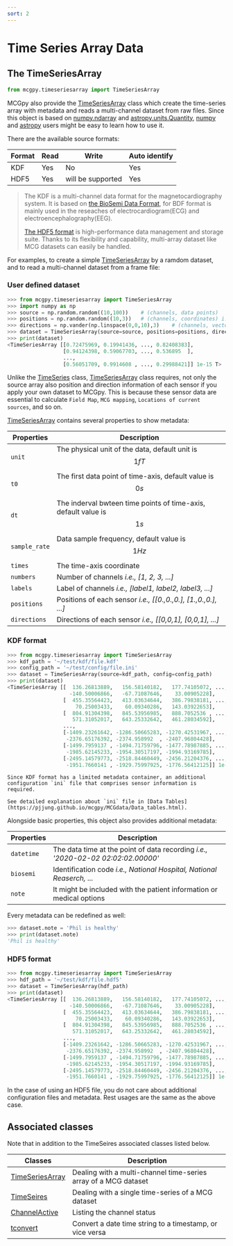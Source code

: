 ```yaml
---
sort: 2
---
```


# Time Series Array Data
 

## The TimeSeriesArray

```python
from mcgpy.timeseriesarray import TimeSeriesArray
```
MCGpy also provide the [TimeSeriesArray]() class which create the time-series array with metadata and reads a multi-channel dataset from raw files. Since this object is based on [numpy.ndarray](https://numpy.org/doc/stable/reference/generated/numpy.ndarray.html) and [astropy.units.Quantity](https://docs.astropy.org/en/stable/units/quantity.html), [numpy](https://numpy.org/) and [astropy](https://www.astropy.org/) users might be easy to learn how to use it.

There are the available source formats:

| Format  | Read     | Write     | Auto identify     | 
| ------- | -------- | --------- | ----------------- | 
| KDF     | Yes      | No        | Yes               |
| HDF5    | Yes      | will be supported| Yes        |

> The KDF is a multi-channel data format for the magnetocardiography system. It is based on [the BioSemi Data Format](https://www.biosemi.com/faq/file_format.htm), for BDF format is mainly used in the reseaches of electrocardiogram(ECG) and electroencephalography(EEG).
> 
> [The HDF5 format](https://www.hdfgroup.org/solutions/hdf5/) is high-performance data management and storage suite. Thanks to its flexibility and capability, multi-array dataset like MCG datasets can easily be handled. 

For examples, to create a simple [TimeSeriesArray]() by a ramdom dataset, and to read a multi-channel dataset from a frame file:

### User defined dataset

```python
>>> from mcgpy.timeseriesarray import TimeSeriesArray
>>> import numpy as np
>>> source = np.random.random((10,100))    # (channels, data points)
>>> positions = np.random.random((10,3))   # (channels, coordinates) i.e., [[0.,0.,0.], [1.,0.,0.], ...]
>>> directions = np.vander(np.linspace(0,0,10),3)    # (channels, vectors) i.e., [[0,0,1], [0,0,1], ...]
>>> dataset = TimeSeriesArray(source=source, positions=positions, directions=directions)
>>> print(dataset)
<TimeSeriesArray [[0.72475969, 0.19941436, ..., 0.82408383],
                  [0.94124398, 0.59067703, ..., 0.536895  ],
                  ...,
                  [0.56051709, 0.9914608 , ..., 0.29988421]] 1e-15 T>
```

Unlike the [TimeSeries]() class, [TimeSeriesArray]() class requires, not only the source array also position and direction information of each sensor if you apply your own dataset to MCGpy. This is because these sensor data are essential to calculate `Field Map`, `MCG mapping`, `Locations of current sources`, and so on.

[TimeSeriesArray]() contains several properties to show metadata:
 
| Properties    | Description                   |
|---------------|-------------------------------|
| `unit`        | The physical unit of the data, default unit is $$1 fT$$ |
| `t0`          | The first data point of time-axis, default value is $$0 s$$ |
| `dt`          | The inderval bwteen time points of time-axis, default value is $$1 s$$ |
| `sample_rate` | Data sample frequency, default value is $$1 Hz$$ |
| `times`       | The time-axis coordinate |
| `numbers`     | Number of channels *i.e., [1, 2, 3, ...]*|
| `labels`      | Label of channels *i.e., [label1, label2, label3, ...]*|
| `positions`   | Positions of each sensor *i.e., [[0.,0.,0.], [1.,0.,0.], ...]* |
| `directions`  | Directions of each sensor *i.e., [[0,0,1], [0,0,1], ...]* |

### KDF format

```python
>>> from mcgpy.timeseriesarray import TimeSeriesArray
>>> kdf_path = '~/test/kdf/file.kdf'
>>> config_path = '~/test/config/file.ini'
>>> dataset = TimeSeriesArray(source=kdf_path, config=config_path)
>>> print(dataset)
<TimeSeriesArray [[  136.26813889,   156.58140182,   177.74105072, ...,
                    -140.50006866,   -67.71087646,    33.00905228],
                  [  455.35564423,   413.03634644,   386.79838181, ...,
                      70.25003433,    60.09340286,   143.03922653],
                  [  804.91304398,   845.53956985,   888.7052536 , ...,
                     571.31052017,   643.25332642,   461.28034592],
                  ...,
                  [-1409.23261642, -1286.50665283, -1270.42531967, ...,
                   -2376.65176392, -2374.958992  , -2407.96804428],
                  [-1499.7959137 , -1494.71759796, -1477.78987885, ...,
                   -1985.62145233, -1954.30517197, -1994.93169785],
                  [-2495.14579773, -2518.84460449, -2456.21204376, ...,
                   -1951.7660141 , -1929.75997925, -1776.56412125]] 1e-15 T>
```

```note
Since KDF format has a limited metadata container, an additional configuration `ini` file that comprises sensor information is required. 

See detailed explanation about `ini` file in [Data Tables](https://pjjung.github.io/mcgpy/MCGdata/Data_tables.html).
```

Alongside basic properties, this object also provides additional metadata:

| Properties  | Description                   |
|-------------|-------------------------------|
| `datetime`    | The data time at the point of data recording *i.e., '2020-02-02 02:02:02.00000'* |
| `biosemi`     | Identification code *i.e., National Hospital, National Reaserch, ...*|
| `note`        | It might be included with the patient information or medical options |

Every metadata can be redefined as well:

```python
>>> dataset.note = 'Phil is healthy'
>>> print(dataset.note)
'Phil is healthy'
```

### HDF5 format

```python
>>> from mcgpy.timeseriesarray import TimeSeriesArray
>>> hdf_path = '~/test/kdf/file.hdf5'
>>> dataset = TimeSeriesArray(hdf_path)
>>> print(dataset)
<TimeSeriesArray [[  136.26813889,   156.58140182,   177.74105072, ...,
                    -140.50006866,   -67.71087646,    33.00905228],
                  [  455.35564423,   413.03634644,   386.79838181, ...,
                      70.25003433,    60.09340286,   143.03922653],
                  [  804.91304398,   845.53956985,   888.7052536 , ...,
                     571.31052017,   643.25332642,   461.28034592],
                  ...,
                  [-1409.23261642, -1286.50665283, -1270.42531967, ...,
                   -2376.65176392, -2374.958992  , -2407.96804428],
                  [-1499.7959137 , -1494.71759796, -1477.78987885, ...,
                   -1985.62145233, -1954.30517197, -1994.93169785],
                  [-2495.14579773, -2518.84460449, -2456.21204376, ...,
                   -1951.7660141 , -1929.75997925, -1776.56412125]] 1e-15 T>
```

In the case of using an HDF5 file, you do not care about additional configuration files and metadata. Rest usages are the same as the above case.

## Associated classes

Note that in addition to the TimeSeires associated classes listed below.

| Classes             | Description                   |
|---------------------|-------------------------------|
| [TimeSeriesArray]() | Dealing with a multi-channel time-series array of a MCG dataset | 
| [TimeSeires]()      | Dealing with a single time-series of a MCG dataset |
| [ChannelActive]()   | Listing the channel status |
| [tconvert]()        | Convert a date time string to a timestamp, or vice versa |

